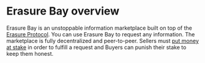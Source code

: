# Erasure Bay overview

Erasure Bay is an unstoppable information marketplace built on top of the [Erasure Protocol](https://erasure.world/). You can use Erasure Bay to request any information. The marketplace is fully decentralized and peer-to-peer. Sellers must [put money at stake](https://docs.erasure.world/erasurebay-docs/faq#what-is-a-stake) in order to fulfill a request and Buyers can punish their stake to keep them honest.

